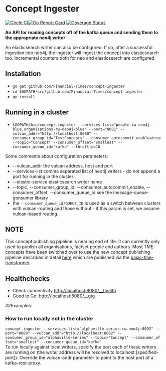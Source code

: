 # Concept Ingester

[![Circle CI](https://circleci.com/gh/Financial-Times/concept-ingester.svg?style=shield)](https://circleci.com/gh/Financial-Times/concept-ingester)[![Go Report Card](https://goreportcard.com/badge/github.com/Financial-Times/concept-ingester)](https://goreportcard.com/report/github.com/Financial-Times/concept-ingester) [![Coverage Status](https://coveralls.io/repos/github/Financial-Times/concept-ingester/badge.svg)](https://coveralls.io/github/Financial-Times/concept-ingester)

__An API for reading concepts off of the kafka queue and sending them to the appropriate neo4j writer__

An elasticsearch writer can also be configured. If so, after a successful ingestion into neo4j, the ingester will ingest the concept into elasticsearch too.
Incremental counters both for neo and elasticsearch are configured.

## Installation

* `go get github.com/Financial-Times/concept-ingester`
* `cd $GOPATH/src/github.com/Financial-Times/concept-ingester`
* `go install`

## Running in a cluster
* `$GOPATH/bin/concept-ingester --services-list="people-rw-neo4j-blue,organisations-rw-neo4j-blue" --port="8081" --vulcan_addr="http://localhost:8080" --consumer_group_id="TestConcepts" --consumer_autocommit_enable=true --topic="Concept" --consumer_offset="smallest" --consumer_queue_id="kafka" --throttle=10`

Some comments about configuration parameters:  
* --vulcan_addr     the vulcan address, host and port
* --services-list   comma separated list of neo4j writers - do not append a port for running in the cluster
* --elastic-service elasticsearch writer name
* --topic, --consumer_group_id, --consumer_autocommit_enable, --consumer_offset, --consumer_queue_id see the message-queue-gonsumer library  
* the `--consumer_queue_id/QUEUE_ID` is used as a switch between clusters with vulcan-routing and those without - if this param is set, we assume vulcan-based routing.
## NOTE

This concept publishing pipeline is nearing end of life. It can currently only used to publish all organisations, factset people and authors. Most TME concepts have been switched over to use the new concept publishing pipeline described in detail [here](https://sites.google.com/a/ft.com/universal-publishing/documentation/introduction-to-metadata) which are published via the [basic-tme-transformer](https://github.com/Financial-Times/basic-tme-transformer)

## Healthchecks
* Check connectivity [http://localhost:8080/__health](http://localhost:8080/__health)
* Good to Go: [http://localhost:8080/__gtg](http://localhost:8080/__gtg)

##Examples:
### How to run locally not in the cluster
`concept-ingester --services-list="alphaville-series-rw-neo4j:8092" --port="8089" --vulcan_addr="http://localhost:8082" --consumer_group_id="alphaville-series" --topic="Concept" --consumer_of fset="smallest" --consumer_queue_id="kafka"
`  
To run locally against local writers, specify the port each of these writers are running on (the writer address will be resolved to localhost:[specified-port]). Override the vulcan-addr parameter to point to the host:port of a kafka-rest-proxy.
